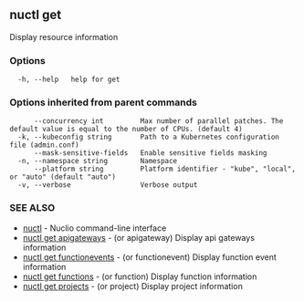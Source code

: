 ## nuctl get

Display resource information

### Options

```
  -h, --help   help for get
```

### Options inherited from parent commands

```
      --concurrency int         Max number of parallel patches. The default value is equal to the number of CPUs. (default 4)
  -k, --kubeconfig string       Path to a Kubernetes configuration file (admin.conf)
      --mask-sensitive-fields   Enable sensitive fields masking
  -n, --namespace string        Namespace
      --platform string         Platform identifier - "kube", "local", or "auto" (default "auto")
  -v, --verbose                 Verbose output
```

### SEE ALSO

* [nuctl](nuctl.md)	 - Nuclio command-line interface
* [nuctl get apigateways](nuctl_get_apigateways.md)	 - (or apigateway) Display api gateways information
* [nuctl get functionevents](nuctl_get_functionevents.md)	 - (or functionevent) Display function event information
* [nuctl get functions](nuctl_get_functions.md)	 - (or function) Display function information
* [nuctl get projects](nuctl_get_projects.md)	 - (or project) Display project information

